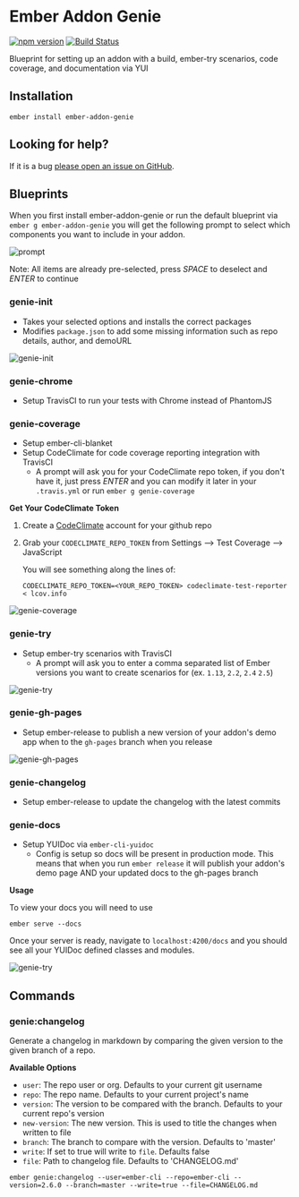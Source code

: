 # Ember Addon Genie

[![npm version](https://badge.fury.io/js/ember-addon-genie.svg)](http://badge.fury.io/js/ember-addon-genie)
[![Build Status](https://travis-ci.org/offirgolan/ember-addon-genie.svg?branch=master)](https://travis-ci.org/offirgolan/ember-addon-genie)

Blueprint for setting up an addon with a build, ember-try scenarios, code coverage, and documentation via YUI

## Installation

```
ember install ember-addon-genie
```

## Looking for help?
If it is a bug [please open an issue on GitHub](http://github.com/offirgolan/ember-addon-genie/issues).


## Blueprints

When you first install ember-addon-genie or run the default blueprint via
`ember g ember-addon-genie` you will get the following prompt to select which
components you want to include in your addon.

![prompt](http://i.imgur.com/hZR0axZ.png)

Note: All items are already pre-selected, press _SPACE_ to deselect and _ENTER_ to continue

### genie-init

- Takes your selected options and installs the correct packages
- Modifies `package.json` to add some missing information such as repo details, author, and demoURL

![genie-init](http://i.imgur.com/GBnWzBI.png)

### genie-chrome

- Setup TravisCI to run your tests with Chrome instead of PhantomJS

### genie-coverage

- Setup ember-cli-blanket
- Setup CodeClimate for code coverage reporting integration with TravisCI
    - A prompt will ask you for your CodeClimate repo token, if you don't have it, just press _ENTER_ and you can modify it later in your `.travis.yml` or run `ember g genie-coverage`

__Get Your CodeClimate Token__

1. Create a [CodeClimate](https://codeclimate.com) account for your github repo
2. Grab your `CODECLIMATE_REPO_TOKEN` from Settings --> Test Coverage --> JavaScript

    You will see something along the lines of:

    ```
    CODECLIMATE_REPO_TOKEN=<YOUR_REPO_TOKEN> codeclimate-test-reporter < lcov.info
    ```

![genie-coverage](http://i.imgur.com/kim7WRx.png)

### genie-try

- Setup ember-try scenarios with TravisCI
    - A prompt will ask you to enter a comma separated list of Ember versions you want to create scenarios for (ex. `1.13`, `2.2`, `2.4` `2.5`)

![genie-try](http://i.imgur.com/BEGGEqy.png)

### genie-gh-pages

- Setup ember-release to publish a new version of your addon's demo app when to the `gh-pages` branch when you release

![genie-gh-pages](http://i.imgur.com/4qXmtDK.png)

### genie-changelog

- Setup ember-release to update the changelog with the latest commits

### genie-docs

- Setup YUIDoc via `ember-cli-yuidoc`
    - Config is setup so docs will be present in production mode. This means that when you run `ember release` it will publish your addon's demo page AND your updated docs to the gh-pages branch

__Usage__

To view your docs you will need to use

```
ember serve --docs
```

Once your server is ready, navigate to `localhost:4200/docs` and you should see all your YUIDoc defined classes and modules.

![genie-try](http://i.imgur.com/BEGGEqy.png)

## Commands

### genie:changelog

Generate a changelog in markdown by comparing the given version to the given branch of a repo.

__Available Options__

- `user`: The repo user or org. Defaults to your current git username
- `repo`: The repo name. Defaults to your current project's name
- `version`: The version to be compared with the branch. Defaults to your current repo's version
- `new-version`: The new version. This is used to title the changes when written to file
- `branch`: The branch to compare with the version. Defaults to 'master'
- `write`: If set to true will write to `file`. Defaults false
- `file`: Path to changelog file. Defaults to 'CHANGELOG.md'

```
ember genie:changelog --user=ember-cli --repo=ember-cli --version=2.6.0 --branch=master --write=true --file=CHANGELOG.md
```
